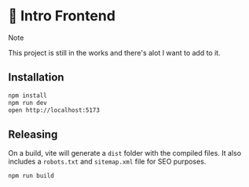 # :jigsaw: Intro Frontend

> [!NOTE]
> This project is still in the works and there's alot I want to add to it.

## Installation
```bash
npm install
npm run dev
open http://localhost:5173
```

## Releasing
On a build, vite will generate a `dist` folder with the compiled files.
It also includes a `robots.txt` and `sitemap.xml` file for SEO purposes.


```bash
npm run build
```